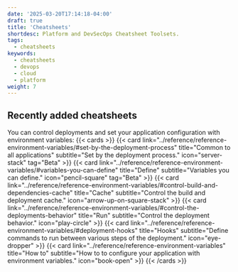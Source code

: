 ```yaml
---
date: '2025-03-20T17:14:18-04:00'
draft: true
title: 'Cheatsheets'
shortdesc: Platform and DevSecOps Cheatsheet Toolsets.
tags:
  - cheatsheets
keywords:
  - cheatsheets
  - devops
  - cloud
  - platform
weight: 7
---
```


## Recently added cheatsheets

You can control deployments and set your application configuration with environment variables:
{{< cards >}}
{{< card link="../reference/reference-environment-variables/#set-by-the-deployment-process" title="Common to all applications" subtitle="Set by the deployment process." icon="server-stack" tag="Beta" >}}
{{< card link="../reference/reference-environment-variables/#variables-you-can-define" title="Define" subtitle="Variables you can define." icon="pencil-square" tag="Beta" >}}
{{< card link="../reference/reference-environment-variables/#control-build-and-dependencies-cache" title="Cache" subtitle="Control the build and deployment cache." icon="arrow-up-on-square-stack" >}}
{{< card link="../reference/reference-environment-variables/#control-the-deployments-behavior" title="Run" subtitle="Control the deployment behavior." icon="play-circle" >}}
{{< card link="../reference/reference-environment-variables/#deployment-hooks" title="Hooks" subtitle="Define commands to run between various steps of the deployment." icon="eye-dropper" >}}
{{< card link="../reference/reference-environment-variables" title="How to" subtitle="How to to configure your application with environment variables." icon="book-open" >}}
{{< /cards >}}
